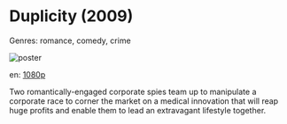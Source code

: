 # Duplicity (2009)

Genres: romance, comedy, crime

![poster](http://image.tmdb.org/t/p/w500/97J8g4j1Yd9Qjy4Oz1ltpV9PAI2.jpg)

en:
  [1080p](magnet:?xt=urn:btih:8908F5A3C4199FE64F81298F0E69D2F6D8F58B63&tr=udp://glotorrents.pw:6969/announce&tr=udp://tracker.opentrackr.org:1337/announce&tr=udp://torrent.gresille.org:80/announce&tr=udp://tracker.openbittorrent.com:80&tr=udp://tracker.coppersurfer.tk:6969&tr=udp://tracker.leechers-paradise.org:6969&tr=udp://p4p.arenabg.ch:1337&tr=udp://tracker.internetwarriors.net:1337)
  


Two romantically-engaged corporate spies team up to manipulate a corporate race to corner the market on a medical innovation that will reap huge profits and enable them to lead an extravagant lifestyle together.
